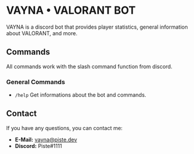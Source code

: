 # VAYNA • VALORANT BOT
VAYNA is a discord bot that provides player statistics, general information about VALORANT, and more.
## Commands
All commands work with the slash command function from discord.
### General Commands
- `/help` Get informations about the bot and commands.
## Contact
If you have any questions, you can contact me:
   - **E-Mail:** vayna@piste.dev
   - **Discord:** Piste#1111
